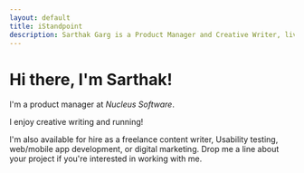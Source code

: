 ```yaml
---
layout: default
title: iStandpoint
description: Sarthak Garg is a Product Manager and Creative Writer, living and working in Delhi NCR India.
---
```

<div class="blurb">
	<h1>Hi there, I'm Sarthak!</h1>
	<p>I'm a product manager at <em>Nucleus Software</em>.</p>
</div><!-- /.blurb -->
	
	
<div itemscope itemtype="http://data-vocabulary.org/Person" class="col-sm-8">
	<p>I enjoy <span itemprop="title">creative writing</span> and <span itemprop="title">running</span>!</p>
</div>

</div>
	<p>I'm also available for hire as a <span itemprop="title">freelance content writer, Usability testing, web/mobile app development, or digital marketing</span>. Drop me a line about your project if you're interested in working with me.</p>
</div>


